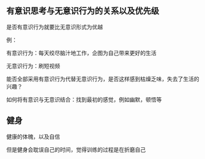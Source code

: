 ## 有意识思考与无意识行为的关系以及优先级


是否有意识行为就要比无意识形式为优越


例：

有意识行为：每天绞尽脑汁地工作，企图为自己带来更好的生活

无意识行为：刷短视频


能否全部采用有意识行为代替无意识行为，是否这样感到枯燥乏味，失去了生活的兴趣？


如何将有意识与无意识结合：找到最初的感觉，例如幽默，顿悟等



## 健身

健康的体魄，以及自信


但是健身会耽误自己的时间，觉得训练的过程是在折磨自己
